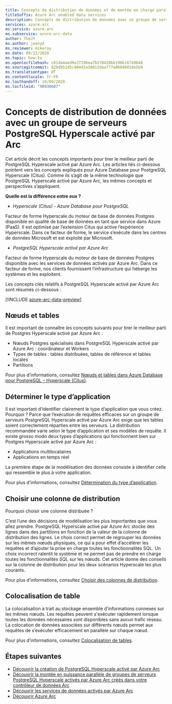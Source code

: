 ```yaml
---
title: Concepts de distribution de données et de montée en charge parallèle avec un groupe de serveurs PostgreSQL Hyperscale activé par Arc
titleSuffix: Azure Arc enabled data services
description: Concepts de distribution de données avec un groupe de serveurs PostgreSQL Hyperscale activé par Arc
services: azure-arc
ms.service: azure-arc
ms.subservice: azure-arc-data
author: TheJY
ms.author: jeanyd
ms.reviewer: mikeray
ms.date: 09/22/2020
ms.topic: how-to
ms.openlocfilehash: c01da4aed9e27296ea7b570420bb190b16749848
ms.sourcegitcommit: 829d951d5c90442a38012daaf77e86046018e5b9
ms.translationtype: HT
ms.contentlocale: fr-FR
ms.lasthandoff: 10/09/2020
ms.locfileid: "90930607"
---
```

# <a name="concepts-for-distributing-data-with-arc-enabled-postgresql-hyperscale-server-group"></a>Concepts de distribution de données avec un groupe de serveurs PostgreSQL Hyperscale activé par Arc

Cet article décrit les concepts importants pour tirer le meilleur parti de PostgreSQL Hyperscale activé par Azure Arc.
Les articles liés ci-dessous pointent vers les concepts expliqués pour Azure Database pour PostgreSQL Hyperscale (Citus). Comme ils s’agit de la même technologie que PostgreSQL Hyperscale activé par Azure Arc, les mêmes concepts et perspectives s’appliquent.

**Quelle est la différence entre eux ?**
- _Hyperscale (Citus) - Azure Database pour PostgreSQL_

Facteur de forme Hyperscale du moteur de base de données Postgres disponible en qualité de base de données en tant que service dans Azure (PaaS). Il est optimisé par l’extension Citus qui active l’expérience Hyperscale. Dans ce facteur de forme, le service s’exécute dans les centres de données Microsoft et est exploité par Microsoft.

- _PostgreSQL Hyperscale activé par Azure Arc_

Facteur de forme Hyperscale du moteur de base de données Postgres disponible avec les services de données activés par Azure Arc. Dans ce facteur de forme, nos clients fournissent l’infrastructure qui héberge les systèmes et les exploitent.

Les concepts clés relatifs à PostgreSQL Hyperscale activé par Azure Arc sont résumés ci-dessous :

[!INCLUDE [azure-arc-data-preview](../../../includes/azure-arc-data-preview.md)]

## <a name="nodes-and-tables"></a>Nœuds et tables
Il est important de connaître les concepts suivants pour tirer le meilleur parti de Postgres Hyperscale activé par Azure Arc :
- Nœuds Postgres spécialisés dans PostgreSQL Hyperscale activé par Azure Arc : coordinateur et Workers
- Types de tables : tables distribuées, tables de référence et tables locales
- Partitions

Pour plus d’informations, consultez [Nœuds et tables dans Azure Database pour PostgreSQL – Hyperscale (Citus)](../../postgresql/concepts-hyperscale-nodes.md). 

## <a name="determine-the-application-type"></a>Déterminer le type d’application
Il est important d’identifier clairement le type d’application que vous créez. Pourquoi ? Parce que l’exécution de requêtes efficaces sur un groupe de serveurs PostgreSQL Hyperscale activé par Azure Arc exige que les tables soient correctement réparties entre les serveurs. La distribution recommandée varie selon le type d’application et ses modèles de requête. Il existe grosso modo deux types d’applications qui fonctionnent bien sur Postgres Hyperscale activé par Azure Arc :
- Applications multilocataires
- Applications en temps réel

La première étape de la modélisation des données consiste à identifier celle qui ressemble le plus à votre application.

Pour plus d’informations, consultez [Détermination du type d’application](../../postgresql/concepts-hyperscale-app-type.md).


## <a name="choose-a-distribution-column"></a>Choisir une colonne de distribution
Pourquoi choisir une colonne distribuée ?

C’est l’une des décisions de modélisation les plus importantes que vous allez prendre. PostgreSQL Hyperscale activé par Azure Arc stocke des lignes dans des partitions en fonction de la valeur de la colonne de distribution des lignes. Le choix correct permet de regrouper les données sur les mêmes nœuds physiques, ce qui a pour effet d’accélérer les requêtes et d’ajouter la prise en charge toutes les fonctionnalités SQL. Un choix incorrect ralentit le système et ne permet pas de prendre en charge toutes les fonctionnalités SQL sur les nœuds. Cet article donne des conseils sur la colonne de distribution pour les deux scénarios Hyperscale les plus courants.

Pour plus d’informations, consultez [Choisir des colonnes de distribution](../../postgresql/concepts-hyperscale-choose-distribution-column.md).


## <a name="table-colocation"></a>Colocalisation de table

La colocalisation a trait au stockage ensemble d’informations connexes sur les mêmes nœuds. Les requêtes peuvent s'exécuter rapidement lorsque toutes les données nécessaires sont disponibles sans aucun trafic réseau. La colocation de données associées sur différents nœuds permet aux requêtes de s’exécuter efficacement en parallèle sur chaque nœud.

Pour plus d’informations, consultez [Colocalisation de tables](../../postgresql/concepts-hyperscale-colocation.md).


## <a name="next-steps"></a>Étapes suivantes
- [Découvrir la création de PostgreSQL Hyperscale activé par Azure Arc](create-postgresql-hyperscale-server-group.md)
- [Découvrir la montée en puissance parallèle de groupes de serveurs PostgreSQL Hyperscale activés par Azure Arc créés dans votre contrôleur de données Arc](scale-out-postgresql-hyperscale-server-group.md)
- [Découvrir les services de données activés par Azure Arc](https://azure.microsoft.com/services/azure-arc/hybrid-data-services)
- [Découvrir Azure Arc](https://aka.ms/azurearc)


